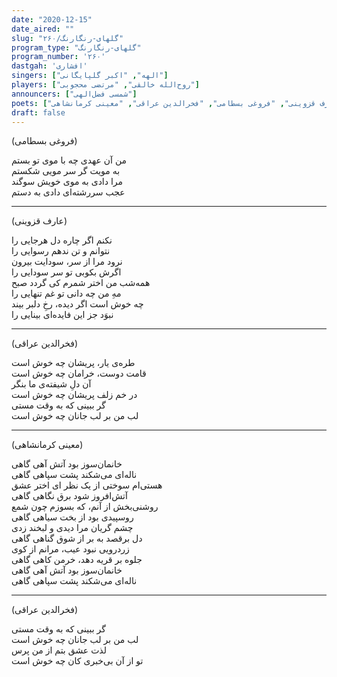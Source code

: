```yaml
---
date: "2020-12-15"
date_aired: ""
slug: "گلهای-رنگارنگ/۲۶۰"
program_type: "گلهای-رنگارنگ"
program_number: '۲۶۰'
dastgah: 'افشاری'
singers: ["الهه", "اکبر گلپایگانی"]
players: ["روح‌الله خالقی", "مرتضی محجوبی"]
announcers: ["شمسی فضل‌الهی"]
poets: ["عارف قزوینی", "فروغی بسطامی", "فخرالدین عراقی", "معینی کرمانشاهی"]
draft: false
---
```


(فروغی بسطامی)  

من آن عهدی چه با موی تو بستم  
به مویت گر سر مویی شکستم  
مرا دادی به موی خویش سوگند  
عجب سررشته‌ای دادی به دستم  

---  

(عارف قزوینی)  

نکنم اگر چاره دل هرجایی را  
نتوانم و تن ندهم رسوایی را  
نرود مرا از سر، سودایت بیرون  
اگرش بکوبی تو سر سودایی را  
همه‌شب من اختر شمرم کی گردد صبح  
مهِ من چه دانی تو غم تنهایی را  
چه خوش است اگر دیده، رخِ دلبر بیند  
نبوَد جز این فایده‌ای بینایی را  

---  

(فخرالدین عراقی)  

طره‌ی یار، پریشان چه خوش است  
قامت دوست، خرامان چه خوش است  
آن دلِ شیفته‌ی ما بنگر  
در خم زلف پریشان چه خوش است  
گر ببینی که به وقت مستی  
لب من بر لب جانان چه خوش است  

---  

(معینی کرمانشاهی)  

خانمان‌سوز بود آتش آهی گاهی  
ناله‌ای می‌شکند پشت سپاهی گاهی  
هستی‌ام سوختی از یک نظر ای اختر عشق  
آتش‌افروز شود برق نگاهی گاهی  
روشنی‌بخش از آنم، که بسوزم چون شمع  
روسپیدی بود از بخت سیاهی گاهی  
چشم گریان مرا دیدی و لبخند زدی  
دل برقصد به بر از شوق گناهی گاهی  
زردرویی نبود عیب، مرانم از کوی  
جلوه بر قریه دهد، خرمن کاهی گاهی  
خانمان‌سوز بود آتش آهی گاهی  
ناله‌ای می‌شکند پشت سپاهی گاهی  

---  

(فخرالدین عراقی)  

گر ببینی که به وقت مستی  
لب من بر لب جانان چه خوش است  
لذت عشق بتم از من پرس  
تو از آن بی‌خبری کان چه خوش است  
